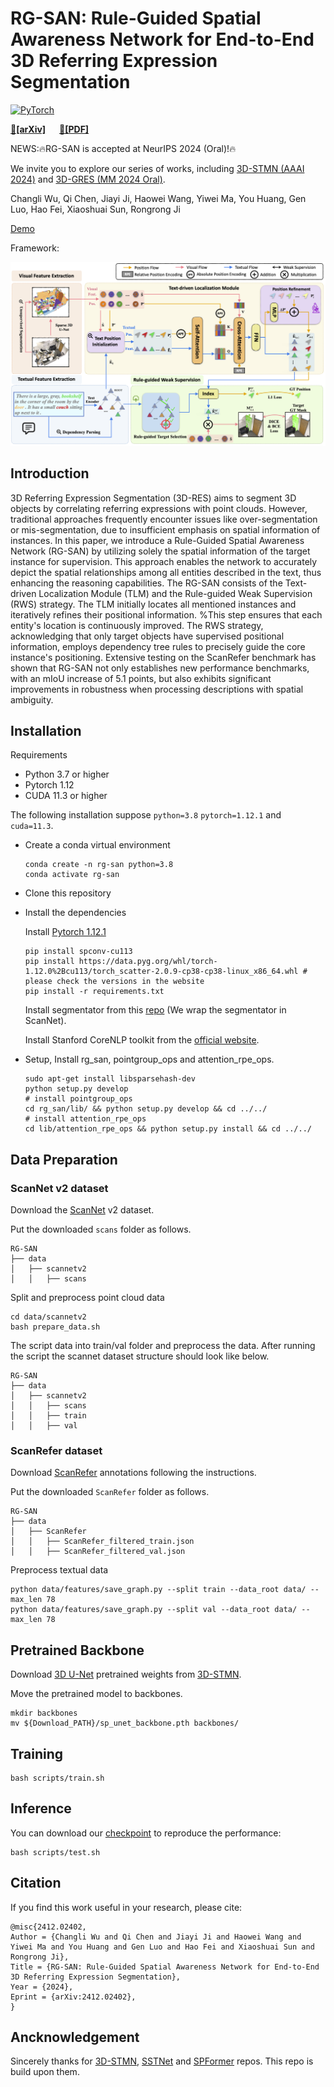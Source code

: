 # RG-SAN: Rule-Guided Spatial Awareness Network for End-to-End 3D Referring Expression Segmentation
[![PyTorch](https://img.shields.io/badge/PyTorch-1.12.1-%23EE4C2C.svg?style=&logo=PyTorch&logoColor=white)](https://pytorch.org/)

**[🔗[arXiv]](https://arxiv.org/abs/2412.02402)** &emsp; 
**[📄[PDF]](https://arxiv.org/pdf/2412.02402)** &emsp;

NEWS:🔥RG-SAN is accepted at NeurIPS 2024 (Oral)!🔥

We invite you to explore our series of works, including [3D-STMN (AAAI 2024)](https://github.com/sosppxo/3D-STMN) and [3D-GRES (MM 2024 Oral)](https://github.com/sosppxo/MDIN).

Changli Wu, Qi Chen, Jiayi Ji, Haowei Wang, Yiwei Ma, You Huang, Gen Luo, Hao Fei, Xiaoshuai Sun, Rongrong Ji

[Demo](https://stuxmueducn-my.sharepoint.com/personal/22920182204313_stu_xmu_edu_cn/_layouts/15/stream.aspx?id=%2Fpersonal%2F22920182204313%5Fstu%5Fxmu%5Fedu%5Fcn%2FDocuments%2FRG%2DSAN%2FDemo%5FRG%2DSAN%2Emp4&referrer=StreamWebApp%2EWeb&referrerScenario=AddressBarCopied%2Eview%2Edb172cb0%2D650c%2D4238%2Da55a%2D54199b2b92a3)

Framework:

<img src="docs\RG-SAN.png"/>

## Introduction
3D Referring Expression Segmentation (3D-RES) aims to segment 3D objects by correlating referring expressions with point clouds. However, traditional approaches frequently encounter issues like over-segmentation or mis-segmentation, due to insufficient emphasis on spatial information of instances. In this paper, we introduce a Rule-Guided Spatial Awareness Network  (RG-SAN) by utilizing solely the spatial information of the target instance for supervision. This approach enables the network to accurately depict the spatial relationships among all entities described in the text, thus enhancing the reasoning capabilities. The RG-SAN consists of the Text-driven Localization Module (TLM) and the Rule-guided Weak Supervision (RWS) strategy. The TLM initially locates all mentioned instances and iteratively refines their positional information. %This step ensures that each entity's location is continuously improved. The RWS strategy, acknowledging that only target objects have supervised positional information, employs dependency tree rules to precisely guide the core instance's positioning. Extensive testing on the ScanRefer benchmark has shown that RG-SAN not only establishes new performance benchmarks, with an mIoU increase of 5.1 points, but also exhibits significant improvements in robustness when processing descriptions with spatial ambiguity.

## Installation

Requirements

- Python 3.7 or higher
- Pytorch 1.12
- CUDA 11.3 or higher

The following installation suppose `python=3.8` `pytorch=1.12.1` and `cuda=11.3`.
- Create a conda virtual environment

  ```
  conda create -n rg-san python=3.8
  conda activate rg-san
  ```

- Clone this repository

- Install the dependencies

  Install [Pytorch 1.12.1](https://pytorch.org/)

  ```
  pip install spconv-cu113
  pip install https://data.pyg.org/whl/torch-1.12.0%2Bcu113/torch_scatter-2.0.9-cp38-cp38-linux_x86_64.whl # please check the versions in the website
  pip install -r requirements.txt
  ```

  Install segmentator from this [repo](https://github.com/Karbo123/segmentator) (We wrap the segmentator in ScanNet).
  
  Install Stanford CoreNLP toolkit from the [official website](https://stanfordnlp.github.io/CoreNLP/download.html).

- Setup, Install rg_san, pointgroup_ops and attention_rpe_ops.

  ```
  sudo apt-get install libsparsehash-dev
  python setup.py develop
  # install pointgroup_ops
  cd rg_san/lib/ && python setup.py develop && cd ../../
  # install attention_rpe_ops
  cd lib/attention_rpe_ops && python setup.py install && cd ../../
  ```

## Data Preparation

### ScanNet v2 dataset

Download the [ScanNet](http://www.scan-net.org/) v2 dataset.

Put the downloaded `scans` folder as follows.

```
RG-SAN
├── data
│   ├── scannetv2
│   │   ├── scans
```

Split and preprocess point cloud data

```
cd data/scannetv2
bash prepare_data.sh
```

The script data into train/val folder and preprocess the data. After running the script the scannet dataset structure should look like below.

```
RG-SAN
├── data
│   ├── scannetv2
│   │   ├── scans
│   │   ├── train
│   │   ├── val
```

### ScanRefer dataset
Download [ScanRefer](https://github.com/daveredrum/ScanRefer) annotations following the instructions.

Put the downloaded `ScanRefer` folder as follows.
```
RG-SAN
├── data
│   ├── ScanRefer
│   │   ├── ScanRefer_filtered_train.json
│   │   ├── ScanRefer_filtered_val.json
```
Preprocess textual data
```
python data/features/save_graph.py --split train --data_root data/ --max_len 78
python data/features/save_graph.py --split val --data_root data/ --max_len 78
```

## Pretrained Backbone

Download [3D U-Net](https://stuxmueducn-my.sharepoint.com/:f:/g/personal/22920182204313_stu_xmu_edu_cn/Em7yJHaCHAxFpM15uVwk9cgByDp-67lWQg59vkU-zokHYA?e=IuZV0D) pretrained weights from [3D-STMN](https://github.com/sosppxo/3D-STMN).

Move the pretrained model to backbones.
```
mkdir backbones
mv ${Download_PATH}/sp_unet_backbone.pth backbones/
```

## Training
```
bash scripts/train.sh
```

## Inference
You can download our [checkpoint](https://stuxmueducn-my.sharepoint.com/:f:/g/personal/22920182204313_stu_xmu_edu_cn/Eg54iH5XXDFErLI674r_dCEB_GCpHtf9g5U0WWBfvQvtqA?e=0qsifc) to reproduce the performance:
```
bash scripts/test.sh
```

## Citation

If you find this work useful in your research, please cite:

```
@misc{2412.02402,
Author = {Changli Wu and Qi Chen and Jiayi Ji and Haowei Wang and Yiwei Ma and You Huang and Gen Luo and Hao Fei and Xiaoshuai Sun and Rongrong Ji},
Title = {RG-SAN: Rule-Guided Spatial Awareness Network for End-to-End 3D Referring Expression Segmentation},
Year = {2024},
Eprint = {arXiv:2412.02402},
}
```

## Ancknowledgement

Sincerely thanks for [3D-STMN](https://github.com/sosppxo/3D-STMN), [SSTNet](https://github.com/Gorilla-Lab-SCUT/SSTNet) and [SPFormer](https://github.com/sunjiahao1999/SPFormer) repos. This repo is build upon them.
